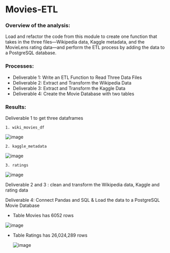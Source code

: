 # Movies-ETL
### Overview of the analysis:
Load and refactor the code from this module to create one function that takes in the three files—Wikipedia data, Kaggle metadata, and the MovieLens rating data—and perform the ETL process by adding the data to a PostgreSQL database.

### Processes:
- Deliverable 1: Write an ETL Function to Read Three Data Files
- Deliverable 2: Extract and Transform the Wikipedia Data
- Deliverable 3: Extract and Transform the Kaggle Data
- Deliverable 4: Create the Movie Database with two tables

### Results:
Deliverable 1 to get three dataframes

    1. wiki_movies_df 

  ![image](https://user-images.githubusercontent.com/103073631/172075356-d749f595-7c2a-4d4d-9c30-e6ed86199852.png)
    
    2. kaggle_metadata

  ![image](https://user-images.githubusercontent.com/103073631/172075368-f936143b-1f11-4668-9560-1f703b63bc02.png)

    3. ratings
  
  ![image](https://user-images.githubusercontent.com/103073631/172075378-a2cad9a7-d413-48b9-9ead-e2ec14177f87.png)

  Deliverable 2 and 3 : clean and transform the Wikipedia data, Kaggle and rating data
  
  Deliverable 4: Connect Pandas and SQL & Load the data to a PostgreSQL Movie Database
  
  - Table Movies has 6052 rows
   
   ![image](https://user-images.githubusercontent.com/103073631/172075692-6177cd42-b246-489f-82b4-0eed34a12f13.png)

- Table Ratings has 26,024,289 rows

   ![image](https://user-images.githubusercontent.com/103073631/172075717-f9e47c2f-8659-46ec-a570-19a78bf2af63.png)
